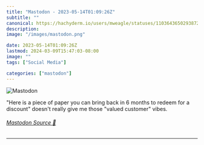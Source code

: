 ```yaml
---
title: "Mastodon - 2023-05-14T01:09:26Z"
subtitle: ""
canonical: https://hachyderm.io/users/mweagle/statuses/110364365029387298
description:
image: "/images/mastodon.png"

date: 2023-05-14T01:09:26Z
lastmod: 2024-03-09T15:47:03-08:00
image: ""
tags: ["Social Media"]

categories: ["mastodon"]
---
```

![Mastodon](/images/mastodon.png)

<p>&quot;Here is a piece of paper you can bring back in 6 months to redeem for a discount&quot; doesn&#39;t really give me those &quot;valued customer&quot; vibes.</p>


###### [Mastodon Source 🐘](https://hachyderm.io/@mweagle/110364365029387298)

___
